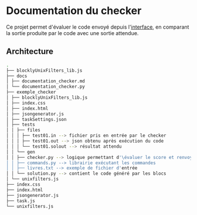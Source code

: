 # Documentation du checker

Ce projet permet d'évaluer le code envoyé depuis l'[interface](https://github.com/UnixFilters/unixfilters-franceIOI/tree/main), en comparant la sortie produite par le code avec une sortie attendue.

## Architecture

```bash
.
├── blocklyUnixFilters_lib.js
├── docs
│ ├── documentation_checker.md
│ └── documentation_checker.py
├── exemple_checker
│ ├── blocklyUnixFilters_lib.js
│ ├── index.css
│ ├── index.html
│ ├── jsongenerator.js
│ ├── taskSettings.json
│ ├── tests
│ │ ├── files
│ │ │ ├── test01.in --> fichier pris en entrée par le checker
│ │ │ ├── test01.out --> json obtenu après exécution du code
│ │ │ └── test01.solout --> résultat attendu
│ │ └── gen
│ │ ├── checker.py --> logique permettant d'\évaluer le score et renvoyer le feedback
│ │ ├── commands.py --> librairie exécutant les commandes
│ │ ├── livres.txt --> exemple de fichier d'entrée
│ │ └── solution.py --> contient le code généré par les blocs
│ └── unixfilters.js
├── index.css
├── index.html
├── jsongenerator.js
├── task.js
└── unixfilters.js
```
